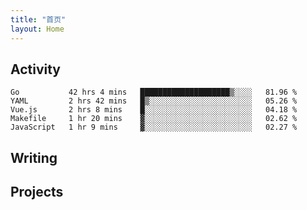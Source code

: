 ```yaml
---
title: "首页"
layout: Home
---
```


## Activity
<!--START_SECTION:waka-->
```text
Go           42 hrs 4 mins   ████████████████████▒░░░░   81.96 % 
YAML         2 hrs 42 mins   █▒░░░░░░░░░░░░░░░░░░░░░░░   05.26 % 
Vue.js       2 hrs 8 mins    █░░░░░░░░░░░░░░░░░░░░░░░░   04.18 % 
Makefile     1 hr 20 mins    ▓░░░░░░░░░░░░░░░░░░░░░░░░   02.62 % 
JavaScript   1 hr 9 mins     ▓░░░░░░░░░░░░░░░░░░░░░░░░   02.27 % 
```
<!--END_SECTION:waka-->

## Writing
<PindedPosts />

## Projects
<Projects />
